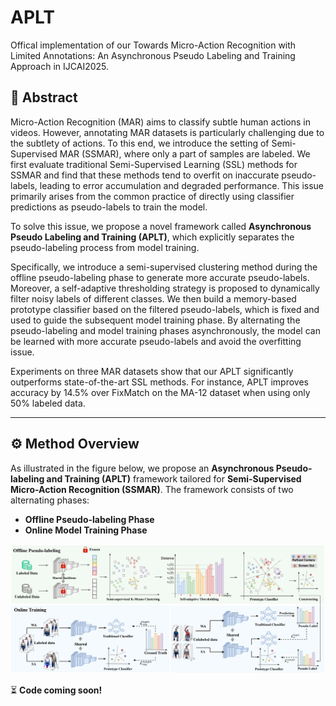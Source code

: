 # APLT
Offical implementation of our Towards Micro-Action Recognition with Limited Annotations: An Asynchronous Pseudo Labeling and Training Approach in IJCAI2025.
## 📖 Abstract

Micro-Action Recognition (MAR) aims to classify subtle human actions in videos. However, annotating MAR datasets is particularly challenging due to the subtlety of actions. To this end, we introduce the setting of Semi-Supervised MAR (SSMAR), where only a part of samples are labeled. We first evaluate traditional Semi-Supervised Learning (SSL) methods for SSMAR and find that these methods tend to overfit on inaccurate pseudo-labels, leading to error accumulation and degraded performance. This issue primarily arises from the common practice of directly using classifier predictions as pseudo-labels to train the model.

To solve this issue, we propose a novel framework called **Asynchronous Pseudo Labeling and Training (APLT)**, which explicitly separates the pseudo-labeling process from model training.

Specifically, we introduce a semi-supervised clustering method during the offline pseudo-labeling phase to generate more accurate pseudo-labels. Moreover, a self-adaptive thresholding strategy is proposed to dynamically filter noisy labels of different classes. We then build a memory-based prototype classifier based on the filtered pseudo-labels, which is fixed and used to guide the subsequent model training phase. By alternating the pseudo-labeling and model training phases asynchronously, the model can be learned with more accurate pseudo-labels and avoid the overfitting issue.

Experiments on three MAR datasets show that our APLT significantly outperforms state-of-the-art SSL methods. For instance, APLT improves accuracy by 14.5% over FixMatch on the MA-12 dataset when using only 50% labeled data.

---

## ⚙️ Method Overview

As illustrated in the figure below, we propose an **Asynchronous Pseudo-labeling and Training (APLT)** framework tailored for **Semi-Supervised Micro-Action Recognition (SSMAR)**. The framework consists of two alternating phases:

- **Offline Pseudo-labeling Phase**
- **Online Model Training Phase**


![Framework](APLT.png)


⏳ **Code coming soon!**
